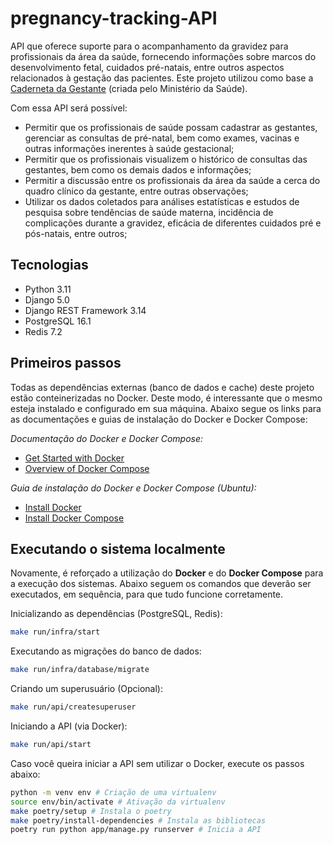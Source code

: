 # pregnancy-tracking-API

API que oferece suporte para o acompanhamento da gravidez para profissionais da área da saúde, fornecendo informações sobre marcos do desenvolvimento fetal, cuidados pré-natais, entre outros aspectos relacionados à gestação das pacientes. Este projeto utilizou como base a [Caderneta da Gestante](<https://www.mds.gov.br/webarquivos/arquivo/crianca_feliz/Treinamento_Multiplicadores_Coordenadores/Caderneta-Gest-Internet(1).pdf>) (criada pelo Ministério da Saúde).

Com essa API será possível:

- Permitir que os profissionais de saúde possam cadastrar as gestantes, gerenciar as consultas de pré-natal, bem como exames, vacinas e outras informações inerentes à saúde gestacional;
- Permitir que os profissionais visualizem o histórico de consultas das gestantes, bem como os demais dados e informações;
- Permitir a discussão entre os profissionais da área da saúde a cerca do quadro clínico da gestante, entre outras observações;
- Utilizar os dados coletados para análises estatísticas e estudos de pesquisa sobre tendências de saúde materna, incidência de complicações durante a gravidez, eficácia de diferentes cuidados pré e pós-natais, entre outros;

## Tecnologias

- Python 3.11
- Django 5.0
- Django REST Framework 3.14
- PostgreSQL 16.1
- Redis 7.2

## Primeiros passos

Todas as dependências externas (banco de dados e cache) deste projeto estão conteinerizadas no Docker. Deste modo, é interessante que o mesmo esteja instalado e configurado em sua máquina. Abaixo segue os links para as documentações e guias de instalação do Docker e Docker Compose:

_Documentação do Docker e Docker Compose:_

- [Get Started with Docker](https://www.docker.com/get-started)
- [Overview of Docker Compose](https://docs.docker.com/compose/)

_Guia de instalação do Docker e Docker Compose (Ubuntu):_

- [Install Docker](https://docs.docker.com/install/linux/docker-ce/ubuntu/)
- [Install Docker Compose](https://docs.docker.com/compose/install/)

## Executando o sistema localmente

Novamente, é reforçado a utilização do **Docker** e do **Docker Compose** para a execução dos sistemas. Abaixo seguem os comandos que deverão ser executados, em sequência, para que tudo funcione corretamente.

Inicializando as dependências (PostgreSQL, Redis):

```bash
make run/infra/start
```

Executando as migrações do banco de dados:

```bash
make run/infra/database/migrate
```

Criando um superusuário (Opcional):

```bash
make run/api/createsuperuser
```

Iniciando a API (via Docker):

```bash
make run/api/start
```

Caso você queira iniciar a API sem utilizar o Docker, execute os passos abaixo:

```bash
python -m venv env # Criação de uma virtualenv
source env/bin/activate # Ativação da virtualenv
make poetry/setup # Instala o poetry
make poetry/install-dependencies # Instala as bibliotecas
poetry run python app/manage.py runserver # Inicia a API
```
